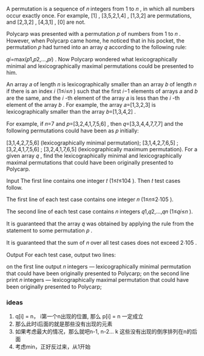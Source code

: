 A permutation is a sequence of 𝑛
 integers from 1
 to 𝑛
, in which all numbers occur exactly once. For example, [1]
, [3,5,2,1,4]
, [1,3,2]
 are permutations, and [2,3,2]
, [4,3,1]
, [0]
 are not.

Polycarp was presented with a permutation 𝑝
 of numbers from 1
 to 𝑛
. However, when Polycarp came home, he noticed that in his pocket, the permutation 𝑝
 had turned into an array 𝑞
 according to the following rule:

𝑞𝑖=max(𝑝1,𝑝2,…,𝑝𝑖)
.
Now Polycarp wondered what lexicographically minimal and lexicographically maximal permutations could be presented to him.

An array 𝑎
 of length 𝑛
 is lexicographically smaller than an array 𝑏
 of length 𝑛
 if there is an index 𝑖
 (1≤𝑖≤𝑛
) such that the first 𝑖−1
 elements of arrays 𝑎
 and 𝑏
 are the same, and the 𝑖
-th element of the array 𝑎
 is less than the 𝑖
-th element of the array 𝑏
. For example, the array 𝑎=[1,3,2,3]
 is lexicographically smaller than the array 𝑏=[1,3,4,2]
.

For example, if 𝑛=7
 and 𝑝=[3,2,4,1,7,5,6]
, then 𝑞=[3,3,4,4,7,7,7]
 and the following permutations could have been as 𝑝
 initially:

[3,1,4,2,7,5,6]
 (lexicographically minimal permutation);
[3,1,4,2,7,6,5]
;
[3,2,4,1,7,5,6]
;
[3,2,4,1,7,6,5]
 (lexicographically maximum permutation).
For a given array 𝑞
, find the lexicographically minimal and lexicographically maximal permutations that could have been originally presented to Polycarp.

Input
The first line contains one integer 𝑡
 (1≤𝑡≤104
). Then 𝑡
 test cases follow.

The first line of each test case contains one integer 𝑛
 (1≤𝑛≤2⋅105
).

The second line of each test case contains 𝑛
 integers 𝑞1,𝑞2,…,𝑞𝑛
 (1≤𝑞𝑖≤𝑛
).

It is guaranteed that the array 𝑞
 was obtained by applying the rule from the statement to some permutation 𝑝
.

It is guaranteed that the sum of 𝑛
 over all test cases does not exceed 2⋅105
.

Output
For each test case, output two lines:

on the first line output 𝑛
 integers — lexicographically minimal permutation that could have been originally presented to Polycarp;
on the second line print 𝑛
 integers — lexicographically maximal permutation that could have been originally presented to Polycarp;

 ### ideas
 1. q[i] = n， i第一个n出现的位置, 那么 p[i] = n 一定成立
 2. 那么此时i后面的就是那些没有出现的元素
 3. 如果考虑最大的情况，那么就吧n-1, n-2... k 这些没有出现的倒序排列在n的后面
 4. 考虑min，正好反过来，从1开始